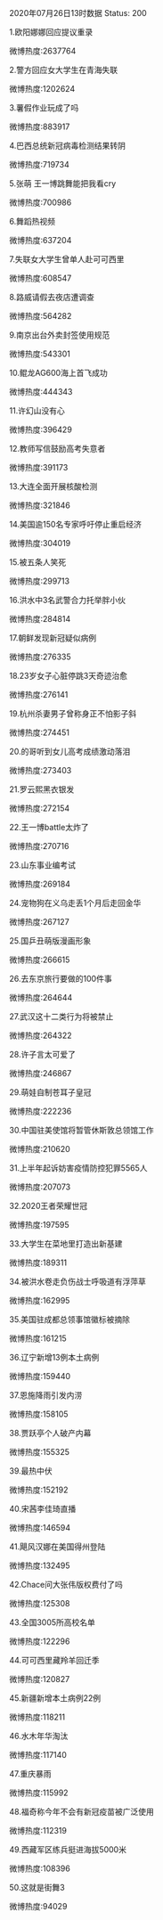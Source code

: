 2020年07月26日13时数据
Status: 200

1.欧阳娜娜回应提议重录

微博热度:2637764

2.警方回应女大学生在青海失联

微博热度:1202624

3.薯假作业玩成了吗

微博热度:883917

4.巴西总统新冠病毒检测结果转阴

微博热度:719734

5.张萌 王一博跳舞能把我看cry

微博热度:700986

6.舞蹈热视频

微博热度:637204

7.失联女大学生曾单人赴可可西里

微博热度:608547

8.路威请假去夜店遭调查

微博热度:564282

9.南京出台外卖封签使用规范

微博热度:543301

10.鲲龙AG600海上首飞成功

微博热度:444343

11.许幻山没有心

微博热度:396429

12.教师写信鼓励高考失意者

微博热度:391173

13.大连全面开展核酸检测

微博热度:321846

14.美国逾150名专家呼吁停止重启经济

微博热度:304019

15.被五条人笑死

微博热度:299713

16.洪水中3名武警合力托举胖小伙

微博热度:284814

17.朝鲜发现新冠疑似病例

微博热度:276335

18.23岁女子心脏停跳3天奇迹治愈

微博热度:276141

19.杭州杀妻男子曾称身正不怕影子斜

微博热度:274451

20.的哥听到女儿高考成绩激动落泪

微博热度:273403

21.罗云熙黑衣银发

微博热度:272154

22.王一博battle太炸了

微博热度:270716

23.山东事业编考试

微博热度:269184

24.宠物狗在义乌走丢1个月后走回金华

微博热度:267127

25.国乒丑萌版漫画形象

微博热度:266615

26.去东京旅行要做的100件事

微博热度:264644

27.武汉这十二类行为将被禁止

微博热度:264322

28.许子言太可爱了

微博热度:246867

29.萌娃自制苍耳子皇冠

微博热度:222236

30.中国驻美使馆将暂管休斯敦总领馆工作

微博热度:210620

31.上半年起诉妨害疫情防控犯罪5565人

微博热度:207073

32.2020王者荣耀世冠

微博热度:197595

33.大学生在菜地里打造出新基建

微博热度:189311

34.被洪水卷走负伤战士呼吸道有浮萍草

微博热度:162995

35.美国驻成都总领事馆徽标被摘除

微博热度:161215

36.辽宁新增13例本土病例

微博热度:159440

37.恩施降雨引发内涝

微博热度:158105

38.贾跃亭个人破产内幕

微博热度:155325

39.最热中伏

微博热度:152192

40.宋茜李佳琦直播

微博热度:146594

41.飓风汉娜在美国得州登陆

微博热度:132495

42.Chace问大张伟版权费付了吗

微博热度:125308

43.全国3005所高校名单

微博热度:122296

44.可可西里藏羚羊回迁季

微博热度:120827

45.新疆新增本土病例22例

微博热度:118211

46.水木年华淘汰

微博热度:117140

47.重庆暴雨

微博热度:115992

48.福奇称今年不会有新冠疫苗被广泛使用

微博热度:112319

49.西藏军区练兵挺进海拔5000米

微博热度:108396

50.这就是街舞3

微博热度:94029

